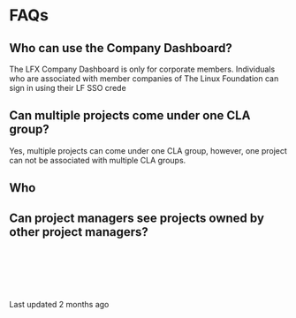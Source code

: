 # FAQs

## Who can use the Company Dashboard? <a id="can-multiple-projects-come-under-one-cla-group"></a>

The LFX Company Dashboard is only for corporate members. Individuals who are associated with member companies of The Linux Foundation can sign in using their LF SSO crede

## Can multiple projects come under one CLA group? <a id="can-multiple-projects-come-under-one-cla-group"></a>

Yes, multiple projects can come under one CLA group, however, one project can not be associated with multiple CLA groups.

## Who <a id="is-it-required-for-a-cla-signatory-to-have-an-lfid"></a>

## Can project managers see projects owned by other project managers? <a id="can-project-managers-see-projects-owned-by-other-project-managers"></a>



​

​

​

Last updated 2 months ago

